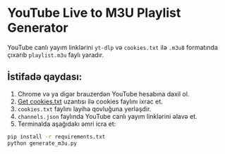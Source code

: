 # YouTube Live to M3U Playlist Generator

YouTube canlı yayım linklərini `yt-dlp` və `cookies.txt` ilə `.m3u8` formatında çıxarıb `playlist.m3u` faylı yaradır.

## İstifadə qaydası:

1. Chrome və ya digər brauzerdən YouTube hesabına daxil ol.
2. [Get cookies.txt](https://chrome.google.com/webstore/detail/get-cookiestxt/lmjcdhbnlojpmjmnodnlpdfkdjflkobe) uzantısı ilə cookies faylını ixrac et.
3. `cookies.txt` faylını layihə qovluğuna yerləşdir.
4. `channels.json` faylında YouTube canlı yayım linklərini əlavə et.
5. Terminalda aşağıdakı əmri icra et:

```bash
pip install -r requirements.txt
python generate_m3u.py
